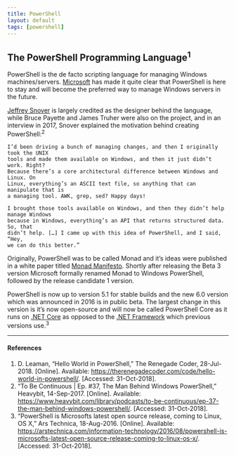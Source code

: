 ```yaml
---
title: PowerShell
layout: default
tags: [powershell]
---
```


## The PowerShell Programming Language<sup>1</sup>

PowerShell is the de facto scripting language for managing Windows machines/servers.
[Microsoft][2] has made it quite clear that PowerShell is here to stay and will become
the preferred way to manage Windows servers in the future.

[Jeffrey Snover][1] is largely credited as the designer behind the language, while
Bruce Payette and James Truher were also on the project, and in an interview in
2017, Snover explained the motivation behind creating PowerShell:<sup>2</sup>

    I’d been driving a bunch of managing changes, and then I originally took the UNIX
    tools and made them available on Windows, and then it just didn’t work. Right?
    Because there’s a core architectural difference between Windows and Linux. On
    Linux, everything’s an ASCII text file, so anything that can manipulate that is
    a managing tool. AWK, grep, sed? Happy days!

    I brought those tools available on Windows, and then they didn’t help manage Windows
    because in Windows, everything’s an API that returns structured data. So, that
    didn’t help. […] I came up with this idea of PowerShell, and I said, “Hey,
    we can do this better.”

Originally, PowerShell was to be called Monad and it’s ideas were published in a
white paper titled [Monad Manifesto][3]. Shortly after releasing the Beta 3 version
Microsoft formally renamed Monad to Windows PowerShell, followed by the release
candidate 1 version.

PowerShell is now up to version 5.1 for stable builds and the new 6.0 version
which was announced in 2016 is in public beta. The largest change in this version
is it’s now open-source and will now be called PowerShell Core as it runs on
[.NET Core][4] as opposed to the [.NET Framework][5] which previous versions use.<sup>3</sup>

---

#### References

1. D. Leaman, “Hello World in PowerShell,” The Renegade Coder, 28-Jul-2018.
  [Online]. Available: <https://therenegadecoder.com/code/hello-world-in-powershell/>.
  [Accessed: 31-Oct-2018].
2. “To Be Continuous | Ep. #37, The Man Behind Windows PowerShell,” Heavybit,
  14-Sep-2017. [Online]. Available:
  https://www.heavybit.com/library/podcasts/to-be-continuous/ep-37-the-man-behind-windows-powershell/.
  [Accessed: 31-Oct-2018].
3. “PowerShell is Microsofts latest open source release, coming to Linux, OS X,”
Ars Technica, 18-Aug-2016. [Online]. Available:
https://arstechnica.com/information-technology/2016/08/powershell-is-microsofts-latest-open-source-release-coming-to-linux-os-x/.
[Accessed: 31-Oct-2018].

[1]: https://en.wikipedia.org/wiki/Jeffrey_Snover
[2]: https://www.microsoft.com/
[3]: https://blogs.msdn.microsoft.com/powershell/2007/03/18/monad-manifesto-the-origin-of-windows-powershell/
[4]: https://www.microsoft.com/net/download
[5]: https://www.microsoft.com/net/learn/architecture
